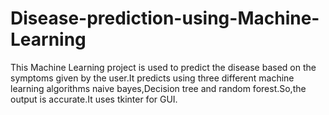 # Disease-prediction-using-Machine-Learning
This Machine Learning project is used to predict the disease based on the symptoms given by the user.It predicts using three different machine learning algorithms naive bayes,Decision tree and random forest.So,the output is accurate.It uses tkinter for GUI.
